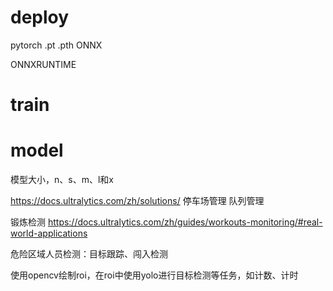 # deploy
pytorch .pt .pth
ONNX


ONNXRUNTIME


# train

# model
模型大小，n、s、m、l和x


https://docs.ultralytics.com/zh/solutions/
停车场管理
队列管理

锻炼检测
https://docs.ultralytics.com/zh/guides/workouts-monitoring/#real-world-applications



危险区域人员检测：目标跟踪、闯入检测

使用opencv绘制roi，在roi中使用yolo进行目标检测等任务，如计数、计时